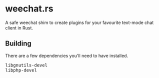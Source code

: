 # weechat.rs

A safe weechat shim to create plugins for your favourite text-mode chat client in Rust.

## Building

There are a few dependencies you'll need to have installed.

<pre>
libgnutils-devel
libphp-devel

</pre>